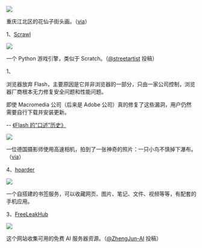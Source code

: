 

![](https://cdn.beekka.com/blogimg/asset/202506/bg2025060105.webp)

重庆江北区的花仙子街头画。（[via](https://tour.youth.cn/xw/202505/t20250526_16023477.htm)）

1、[Scrawl](https://github.com/streetartist/scrawl)

![](https://cdn.beekka.com/blogimg/asset/202506/bg2025061603.webp)

一个 Python 游戏引擎，类似于 Scratch。（[@streetartist](https://github.com/ruanyf/weekly/issues/7066) 投稿）

1、

浏览器放弃 Flash，主要原因是它并非浏览器的一部分，只由一家公司控制，浏览器厂商根本无力修复安全问题和性能问题。

即使 Macromedia 公司（后来是 Adob​​e 公司）真的修复了这些漏洞，用户仍然需要自行下载并安装更新。

-- [《Flash 的“口述”历史》](https://goodinternetmagazine.com/oral-history-of-flash/)

![](https://cdn.beekka.com/blogimg/asset/202505/bg2025050703.webp)

一位德国摄影师使用高速相机，拍到了一张神奇的照片：一只小鸟不慎掉下瀑布。（[via](https://www.popsci.com/environment/2025-gdt-nature-photographer-of-the-year-awards/)）


4、[hoarder](https://github.com/hoarder-app/hoarder)

![](https://cdn.beekka.com/blogimg/asset/202412/bg2024122503.webp)

一个自搭建的书签服务，可以收藏网页、图片、笔记、文件、视频等等，有配套的手机应用。

3、[FreeLeakHub](https://www.freeleakhub.com/)

![](https://cdn.beekka.com/blogimg/asset/202504/bg2025042809.webp)

这个网站收集可用的免费 AI 服务器资源。（[@ZhengJun-AI](https://github.com/ruanyf/weekly/issues/6758) 投稿）
